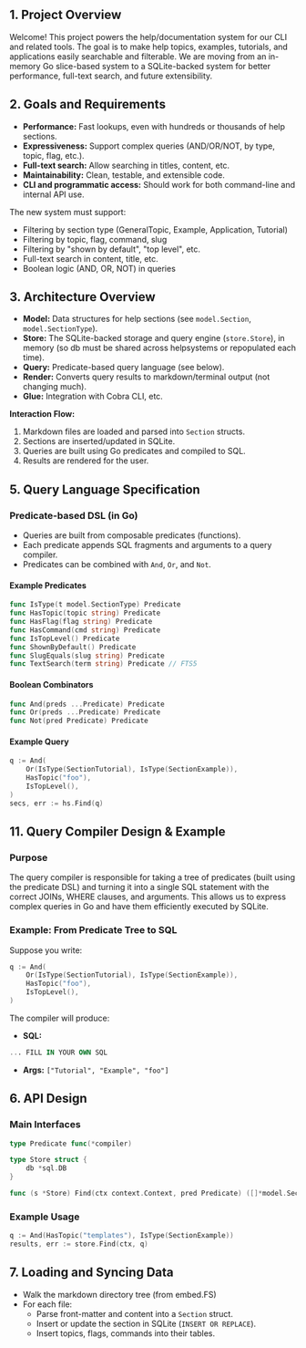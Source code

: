 ## 1. Project Overview

Welcome! This project powers the help/documentation system for our CLI and related tools. The goal is to make help topics, examples, tutorials, and applications easily searchable and filterable. We are moving from an in-memory Go slice-based system to a SQLite-backed system for better performance, full-text search, and future extensibility.

## 2. Goals and Requirements

- **Performance:** Fast lookups, even with hundreds or thousands of help sections.
- **Expressiveness:** Support complex queries (AND/OR/NOT, by type, topic, flag, etc.).
- **Full-text search:** Allow searching in titles, content, etc.
- **Maintainability:** Clean, testable, and extensible code.
- **CLI and programmatic access:** Should work for both command-line and internal API use.

The new system must support:
- Filtering by section type (GeneralTopic, Example, Application, Tutorial)
- Filtering by topic, flag, command, slug
- Filtering by "shown by default", "top level", etc.
- Full-text search in content, title, etc.
- Boolean logic (AND, OR, NOT) in queries

## 3. Architecture Overview

- **Model:** Data structures for help sections (see `model.Section`, `model.SectionType`).
- **Store:** The SQLite-backed storage and query engine (`store.Store`), in memory (so db must be shared across helpsystems or repopulated each time).
- **Query:** Predicate-based query language (see below).
- **Render:** Converts query results to markdown/terminal output (not changing much).
- **Glue:** Integration with Cobra CLI, etc.

**Interaction Flow:**
1. Markdown files are loaded and parsed into `Section` structs.
2. Sections are inserted/updated in SQLite.
3. Queries are built using Go predicates and compiled to SQL.
4. Results are rendered for the user.

## 5. Query Language Specification

### Predicate-based DSL (in Go)

- Queries are built from composable predicates (functions).
- Each predicate appends SQL fragments and arguments to a query compiler.
- Predicates can be combined with `And`, `Or`, and `Not`.

#### Example Predicates

```go
func IsType(t model.SectionType) Predicate
func HasTopic(topic string) Predicate
func HasFlag(flag string) Predicate
func HasCommand(cmd string) Predicate
func IsTopLevel() Predicate
func ShownByDefault() Predicate
func SlugEquals(slug string) Predicate
func TextSearch(term string) Predicate // FTS5
```

#### Boolean Combinators

```go
func And(preds ...Predicate) Predicate
func Or(preds ...Predicate) Predicate
func Not(pred Predicate) Predicate
```

#### Example Query

```go
q := And(
    Or(IsType(SectionTutorial), IsType(SectionExample)),
    HasTopic("foo"),
    IsTopLevel(),
)
secs, err := hs.Find(q)
```

## 11. Query Compiler Design & Example

### Purpose

The query compiler is responsible for taking a tree of predicates (built using the predicate DSL) and turning it into a single SQL statement with the correct JOINs, WHERE clauses, and arguments. This allows us to express complex queries in Go and have them efficiently executed by SQLite.

### Example: From Predicate Tree to SQL

Suppose you write:

```go
q := And(
    Or(IsType(SectionTutorial), IsType(SectionExample)),
    HasTopic("foo"),
    IsTopLevel(),
)
```

The compiler will produce:

- **SQL:**

```sql
... FILL IN YOUR OWN SQL
```

- **Args:** `["Tutorial", "Example", "foo"]`

## 6. API Design

### Main Interfaces

```go
type Predicate func(*compiler)

type Store struct {
    db *sql.DB
}

func (s *Store) Find(ctx context.Context, pred Predicate) ([]*model.Section, error)
```

### Example Usage

```go
q := And(HasTopic("templates"), IsType(SectionExample))
results, err := store.Find(ctx, q)
```

## 7. Loading and Syncing Data

- Walk the markdown directory tree (from embed.FS)
- For each file:
  - Parse front-matter and content into a `Section` struct.
  - Insert or update the section in SQLite (`INSERT OR REPLACE`).
  - Insert topics, flags, commands into their tables.
